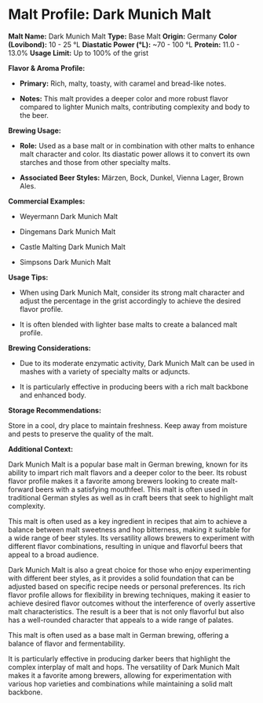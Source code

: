 # Malt Profile: Dark Munich Malt

**Malt Name:** Dark Munich Malt
**Type:** Base Malt
**Origin:** Germany
**Color (Lovibond):** 10 - 25 °L
**Diastatic Power (°L):** ~70 - 100 °L
**Protein:** 11.0 - 13.0%
**Usage Limit:** Up to 100% of the grist

**Flavor & Aroma Profile:**

* **Primary:** Rich, malty, toasty, with caramel and bread-like notes.

* **Notes:** This malt provides a deeper color and more robust flavor compared to lighter Munich malts, contributing complexity and body to the beer.

**Brewing Usage:**

* **Role:** Used as a base malt or in combination with other malts to enhance malt character and color. Its diastatic power allows it to convert its own starches and those from other specialty malts.

* **Associated Beer Styles:** Märzen, Bock, Dunkel, Vienna Lager, Brown Ales.

**Commercial Examples:**

* Weyermann Dark Munich Malt

* Dingemans Dark Munich Malt

* Castle Malting Dark Munich Malt

* Simpsons Dark Munich Malt

**Usage Tips:**

* When using Dark Munich Malt, consider its strong malt character and adjust the percentage in the grist accordingly to achieve the desired flavor profile.

* It is often blended with lighter base malts to create a balanced malt profile.

**Brewing Considerations:**

* Due to its moderate enzymatic activity, Dark Munich Malt can be used in mashes with a variety of specialty malts or adjuncts.

* It is particularly effective in producing beers with a rich malt backbone and enhanced body.

**Storage Recommendations:**

Store in a cool, dry place to maintain freshness. Keep away from moisture and pests to preserve the quality of the malt.

**Additional Context:**

Dark Munich Malt is a popular base malt in German brewing, known for its ability to impart rich malt flavors and a deeper color to the beer. Its robust flavor profile makes it a favorite among brewers looking to create malt-forward beers with a satisfying mouthfeel. This malt is often used in traditional German styles as well as in craft beers that seek to highlight malt complexity.

This malt is often used as a key ingredient in recipes that aim to achieve a balance between malt sweetness and hop bitterness, making it suitable for a wide range of beer styles. Its versatility allows brewers to experiment with different flavor combinations, resulting in unique and flavorful beers that appeal to a broad audience.

Dark Munich Malt is also a great choice for those who enjoy experimenting with different beer styles, as it provides a solid foundation that can be adjusted based on specific recipe needs or personal preferences. Its rich flavor profile allows for flexibility in brewing techniques, making it easier to achieve desired flavor outcomes without the interference of overly assertive malt characteristics. The result is a beer that is not only flavorful but also has a well-rounded character that appeals to a wide range of palates.

This malt is often used as a base malt in German brewing, offering a balance of flavor and fermentability.

It is particularly effective in producing darker beers that highlight the complex interplay of malt and hops. The versatility of Dark Munich Malt makes it a favorite among brewers, allowing for experimentation with various hop varieties and combinations while maintaining a solid malt backbone.

